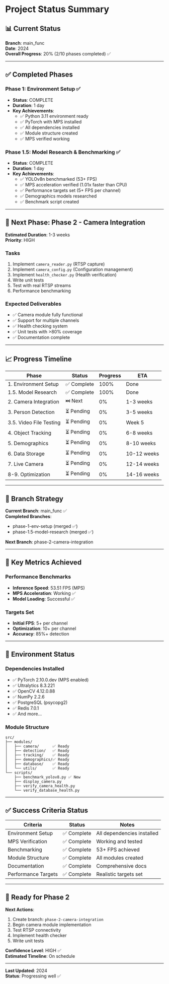 # Project Status Summary

## 📊 Current Status

**Branch**: main_func  
**Date**: 2024  
**Overall Progress**: 20% (2/10 phases completed) ✅

---

## ✅ Completed Phases

### Phase 1: Environment Setup ✅
- **Status**: COMPLETE
- **Duration**: 1 day
- **Key Achievements**:
  - ✅ Python 3.11 environment ready
  - ✅ PyTorch with MPS installed
  - ✅ All dependencies installed
  - ✅ Module structure created
  - ✅ MPS verified working

### Phase 1.5: Model Research & Benchmarking ✅
- **Status**: COMPLETE  
- **Duration**: 1 day
- **Key Achievements**:
  - ✅ YOLOv8n benchmarked (53+ FPS)
  - ✅ MPS acceleration verified (1.01x faster than CPU)
  - ✅ Performance targets set (5+ FPS per channel)
  - ✅ Demographics models researched
  - ✅ Benchmark script created

---

## 🎯 Next Phase: Phase 2 - Camera Integration

**Estimated Duration**: 1-3 weeks  
**Priority**: HIGH

### Tasks
1. Implement `camera_reader.py` (RTSP capture)
2. Implement `camera_config.py` (Configuration management)
3. Implement `health_checker.py` (Health verification)
4. Write unit tests
5. Test with real RTSP streams
6. Performance benchmarking

### Expected Deliverables
- ✅ Camera module fully functional
- ✅ Support for multiple channels
- ✅ Health checking system
- ✅ Unit tests with >80% coverage
- ✅ Documentation complete

---

## 📈 Progress Timeline

| Phase | Status | Progress | ETA |
|-------|--------|----------|-----|
| 1. Environment Setup | ✅ Complete | 100% | Done |
| 1.5. Model Research | ✅ Complete | 100% | Done |
| 2. Camera Integration | ⏭️ Next | 0% | 1-3 weeks |
| 3. Person Detection | ⏳ Pending | 0% | 3-5 weeks |
| 3.5. Video File Testing | ⏳ Pending | 0% | Week 5 |
| 4. Object Tracking | ⏳ Pending | 0% | 6-8 weeks |
| 5. Demographics | ⏳ Pending | 0% | 8-10 weeks |
| 6. Data Storage | ⏳ Pending | 0% | 10-12 weeks |
| 7. Live Camera | ⏳ Pending | 0% | 12-14 weeks |
| 8-9. Optimization | ⏳ Pending | 0% | 14-16 weeks |

---

## 📁 Branch Strategy

**Current Branch**: main_func ✅  
**Completed Branches**:
- phase-1-env-setup (merged ✅)
- phase-1.5-model-research (merged ✅)

**Next Branch**: phase-2-camera-integration

---

## 🎯 Key Metrics Achieved

### Performance Benchmarks
- **Inference Speed**: 53.51 FPS (MPS)
- **MPS Acceleration**: Working ✅
- **Model Loading**: Successful ✅

### Targets Set
- **Initial FPS**: 5+ per channel
- **Optimization**: 10+ per channel
- **Accuracy**: 85%+ detection

---

## 🔧 Environment Status

### Dependencies Installed
- ✅ PyTorch 2.10.0.dev (MPS enabled)
- ✅ Ultralytics 8.3.221
- ✅ OpenCV 4.12.0.88
- ✅ NumPy 2.2.6
- ✅ PostgreSQL (psycopg2)
- ✅ Redis 7.0.1
- ✅ And more...

### Module Structure
```
src/
├── modules/
│   ├── camera/      ✅ Ready
│   ├── detection/   ✅ Ready
│   ├── tracking/    ✅ Ready
│   ├── demographics/✅ Ready
│   ├── database/    ✅ Ready
│   └── utils/       ✅ Ready
└── scripts/
    ├── benchmark_yolov8.py ✅ New
    ├── display_camera.py
    ├── verify_camera_health.py
    └── verify_database_health.py
```

---

## ✅ Success Criteria Status

| Criteria | Status | Notes |
|----------|--------|-------|
| Environment Setup | ✅ Complete | All dependencies installed |
| MPS Verification | ✅ Complete | Working and tested |
| Benchmarking | ✅ Complete | 53+ FPS achieved |
| Module Structure | ✅ Complete | All modules created |
| Documentation | ✅ Complete | Comprehensive docs |
| Performance Targets | ✅ Complete | Realistic targets set |

---

## 🚀 Ready for Phase 2

**Next Actions**:
1. Create branch: `phase-2-camera-integration`
2. Begin camera module implementation
3. Test RTSP connectivity
4. Implement health checker
5. Write unit tests

**Confidence Level**: HIGH ✅  
**Estimated Timeline**: On schedule

---

**Last Updated**: 2024  
**Status**: Progressing well ✅

